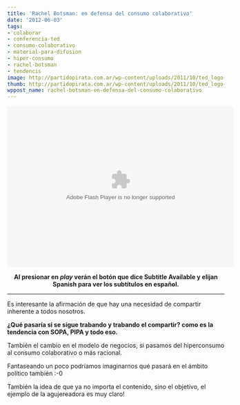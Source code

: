 ```yaml
---
title: 'Rachel Botsman: en defensa del consumo colaborativo'
date: '2012-06-03'
tags:
- colaborar
- conferencia-ted
- consumo-colaborativo
- material-para-difusion
- hiper-consumo
- rachel-botsman
- tendencis
image: http://partidopirata.com.ar/wp-content/uploads/2011/10/ted_logo.gif
thumb: http://partidopirata.com.ar/wp-content/uploads/2011/10/ted_logo-150x53.gif
wppost_name: rachel-botsman-en-defensa-del-consumo-colaborativo
---
```


<center>
<object width="526" height="374" classid="clsid:d27cdb6e-ae6d-11cf-96b8-444553540000" codebase="http://download.macromedia.com/pub/shockwave/cabs/flash/swflash.cab#version=6,0,40,0"><param name="allowFullScreen" value="true" /><param name="allowScriptAccess" value="always" /><param name="wmode" value="transparent" /><param name="bgColor" value="#ffffff" /><param name="flashvars" value="vu=http://video.ted.com/talk/stream/2010X/Blank/RachelBotsman_2010X-320k.mp4&amp;su=http://images.ted.com/images/ted/tedindex/embed-posters/RachelBotsman-2010X.embed_thumbnail.jpg&amp;vw=512&amp;vh=288&amp;ap=0&amp;ti=1037&amp;lang=es&amp;introDuration=15330&amp;adDuration=4000&amp;postAdDuration=830&amp;adKeys=talk=rachel_botsman_the_case_for_collaborative_consumption;year=2010;theme=the_rise_of_collaboration;theme=not_business_as_usual;event=TEDxSydney;tag=business;tag=cities;tag=collaboration;tag=communication;tag=consumerism;tag=culture;tag=technology;&amp;preAdTag=tconf.ted/embed;tile=1;sz=512x288;" /><param name="src" value="http://video.ted.com/assets/player/swf/EmbedPlayer.swf" /><param name="pluginspace" value="http://www.macromedia.com/go/getflashplayer" /><param name="allowfullscreen" value="true" /><param name="allowscriptaccess" value="always" /><embed width="526" height="374" type="application/x-shockwave-flash" src="http://video.ted.com/assets/player/swf/EmbedPlayer.swf" allowFullScreen="true" allowScriptAccess="always" wmode="transparent" bgColor="#ffffff" flashvars="vu=http://video.ted.com/talk/stream/2010X/Blank/RachelBotsman_2010X-320k.mp4&amp;su=http://images.ted.com/images/ted/tedindex/embed-posters/RachelBotsman-2010X.embed_thumbnail.jpg&amp;vw=512&amp;vh=288&amp;ap=0&amp;ti=1037&amp;lang=es&amp;introDuration=15330&amp;adDuration=4000&amp;postAdDuration=830&amp;adKeys=talk=rachel_botsman_the_case_for_collaborative_consumption;year=2010;theme=the_rise_of_collaboration;theme=not_business_as_usual;event=TEDxSydney;tag=business;tag=cities;tag=collaboration;tag=communication;tag=consumerism;tag=culture;tag=technology;&amp;preAdTag=tconf.ted/embed;tile=1;sz=512x288;" pluginspace="http://www.macromedia.com/go/getflashplayer" allowfullscreen="true" allowscriptaccess="always" /></object></center>
<p style="text-align: center;"><strong>Al presionar en <em>play</em> verán el botón que dice Subtitle Available y elijan Spanish para ver los subtítulos en español.</strong></p>


<hr />

Es interesante la afirmación de que hay una necesidad de compartir inherente a todos nosotros.

<strong>¿Qué pasaría si se sigue trabando y trabando el compartir? como es la tendencia con SOPA, PIPA y todo eso.</strong>

También el cambio en el modelo de negocios, si pasamos del hiperconsumo al consumo colaborativo o más racional.

Fantaseando un poco podríamos imaginarnos qué pasará en el ámbito político también :-0

También la idea de que ya no importa el contenido, sino el objetivo, el ejemplo de la agujereadora es muy claro!
